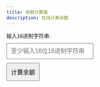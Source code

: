 ```yaml
---
title: 余额计算器
description: 在线计算余额
---
```

<style>
  body {
    font-family: Arial, sans-serif;
    margin: 20px;
  }

  .container {
    max-width: 400px;
    margin: 0 auto;
  }

  label,
  input,
  button,
  .result {
    display: block;
    margin: 10px 0;
  }

  input,
  button {
    padding: 10px;
    font-size: 1rem;
  }
</style>

<label for="hexInput">输入16进制字符串:</label>
<input type="text" id="hexInput" placeholder="至少输入16位16进制字符串" />
<button onclick="calculateBalance()">计算余额</button>
<span class="result" id="result"></span>

<script>
  function calculateBalance() {
    const input = document.getElementById('hexInput').value.trim();
    const resultDiv = document.getElementById('result');
    // 校验输入是否为有效的16进制且长度至少为16位
    if (input.length < 16) {
      resultDiv.textContent = "请输入至少16位有效的16进制字符串！";
      resultDiv.style.color = "red";
      return;
    }
    // 只取前16位
    const validInput = input.slice(9, 25);
    // 模拟 System.arraycopy 的功能
    // 假设从索引9开始，复制16个字节
    const sourceArray = input.match(/.{1,2}/g).map(hex => parseInt(hex, 16)); // 转为字节数组
    const targetArray = sourceArray.slice(9, 9 + 16); // 提取从索引9开始的16个字节
    // 模拟取 info[3] 和 info[2] 的值
    const byte2 = targetArray.slice(12, 14);
    const byte3 = targetArray.slice(14, 16);
    // 将16进制转换为整数并计算
    const combinedHex = byte3 + byte2; // 拼接为完整的16进制数
    const hexToInt = parseInt(combinedHex, 16);
    const doubleValue = (hexToInt / 100).toFixed(2); // 转换为小数并保留两位小数
    // 输出结果
    resultDiv.textContent = `余额为：${doubleValue}`;
    resultDiv.style.color = "green";
  }
</script>